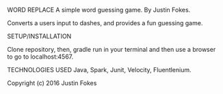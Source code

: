 WORD REPLACE A simple word guessing game. By Justin Fokes.

Converts a users input to dashes, and provides a fun guessing game.


SETUP/INSTALLATION

Clone repository, then, gradle run in your terminal and then use a browser to go to localhost:4567.



TECHNOLOGIES USED Java, Spark, Junit, Velocity, Fluentlenium.

Copyright (c) 2016 Justin Fokes

